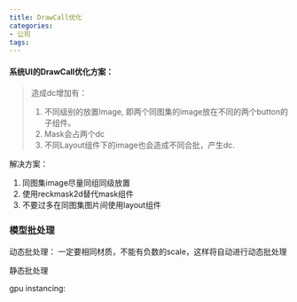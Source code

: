 ```yaml
---
title: DrawCall优化
categories:
- 公司
tags: 
---
```


#### 系统UI的DrawCall优化方案：

> 造成dc增加有：
> 1. 不同级别的放置Image, 即两个同图集的image放在不同的两个button的子组件。
> 2. Mask会占两个dc
> 3. 不同Layout组件下的image也会造成不同合批，产生dc.

解决方案：
1. 同图集image尽量同组同级放置
2. 使用reckmask2d替代mask组件
3. 不要过多在同图集图片间使用layout组件


### 模型批处理

动态批处理：
一定要相同材质，不能有负数的scale，这样将自动进行动态批处理

静态批处理

gpu instancing:

